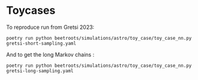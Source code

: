 # Toycases

To reproduce run from Gretsi 2023:

```shell
poetry run python beetroots/simulations/astro/toy_case/toy_case_nn.py gretsi-short-sampling.yaml
```

And to get the long Markov chains :

```shell
poetry run python beetroots/simulations/astro/toy_case/toy_case_nn.py gretsi-long-sampling.yaml
```
